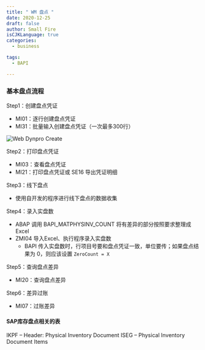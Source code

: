 ```yaml
---
title: " WM 盘点 "
date: 2020-12-25
draft: false
author: Small Fire
isCJKLanguage: true
categories: 
  - business

tags: 
  - BAPI

---
```


### 基本盘点流程

Step1：创建盘点凭证

- MI01：逐行创建盘点凭证
- MI31：批量输入创建盘点凭证（一次最多300行）

![Web Dynpro Create](/images/ABAP/CycleCount_1.png)

Step2：打印盘点凭证

- MI03：查看盘点凭证
- MI21：打印盘点凭证或 SE16 导出凭证明细

Step3：线下盘点

- 使用自开发的程序进行线下盘点的数据收集

Step4：录入实盘数

-  ABAP 调用 BAPI_MATPHYSINV_COUNT 将有差异的部分按照要求整理成 Excel
- ZMI04 导入Excel、执行程序录入实盘数
  - BAPI 传入实盘数时，行项目号要和盘点凭证一致，单位要传；如果盘点结果为 0，则应该设置 `ZeroCount = X` 

Step5：查询盘点差异

- MI20：查询盘点差异 

Step6：差异过账

- MI07：过账差异

#### SAP库存盘点相关的表

IKPF – Header: Physical Inventory Document
ISEG – Physical Inventory Document Items